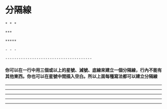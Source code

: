 # 分隔線

    * * *

    ***

    *****

    - - -

    ---------------------------------------

#### 你可以在一行中用三個或以上的星號、減號、底線來建立一個分隔線，行內不能有其他東西。你也可以在星號中間插入空白。所以上面每種寫法都可以建立分隔線

* * *

***

*****

- - -

---------------------------------------